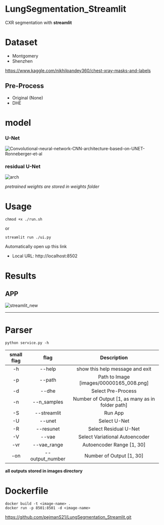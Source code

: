 # LungSegmentation_Streamlit
CXR segmentation with **streamlit**

# Dataset
* Montgomery
* Shenzhen

https://www.kaggle.com/nikhilpandey360/chest-xray-masks-and-labels

## Pre-Process
* Original (None)
* DHE

# model
### U-Net

![Convolutional-neural-network-CNN-architecture-based-on-UNET-Ronneberger-et-al](https://user-images.githubusercontent.com/73995528/133255424-8fc99c61-e163-4f27-bd24-2760102ee121.png)

### residual U-Net

![arch](https://user-images.githubusercontent.com/73995528/133255516-5b2183ac-ebdc-4795-b8fd-e2481793c0e9.png)

_pretrained weights are stored in weights folder_

# Usage
    chmod +x ./run.sh
or 

    streamlit run ./ui.py

Automatically open up this link
* Local URL: http://localhost:8502

# Results
## APP 
![streamlit_new](https://user-images.githubusercontent.com/73995528/137863603-496c0356-6286-48ab-80e8-58c94342f489.gif)

--------------------------------------------------------------------

# Parser
    python service.py -h
| small flag  |  flag     | Description     |
| :----:      |    :----: |     :---:      |
|-h| --help|            show this help message and exit|
|-p | --path|           Path to Image [images/00000165_008.png]|
|-d| --dhe |            Select Pre-Process|
|-n | --n_samples|      Number of Output [1, as many as in folder path]|
|-S| --streamlit   |    Run App|
|-U| --unet       |     Select U-Net|
|-R| --resunet     |    Select Residual U-Net|
|-V| --vae          |   Select Variational Autoencoder|
|-vr | --vae_range   |  Autoencoder Range [1, 30]|
|-on | --output_number| Number of Output [1, 30]|

**all outputs stored in images directory**




# Dockerfile

    docker build -t <image-name> .
    docker run -p 8501:8501 -d <image-name>


https://github.com/pejmanS21/LungSegmentation_Streamlit.git
